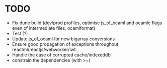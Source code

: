 # TODO
- Fix dune build (dev/prod profiles, optimise js_of_ocaml and ocamlc flags even of intermediate files, ocamlformat)
- Test (?)
- Update js_of_ocaml for new bigarray conversions
- Ensure good propagation of exceptions throughout reactml/reactjs/webworker/lwt
- Handle the case of corrupted cache/indexeddb
- constrain the dependencies (with >=)
